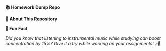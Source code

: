**📚 Homework Dump Repo**

🎯 **About This Repository**

**🎵 Fun Fact**

_Did you know that listening to instrumental music while studying can boost concentration by 15%? Give it a try while working on your assignments! 🎶📖_
